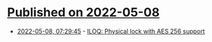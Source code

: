 # [Published on 2022-05-08](index.md)

* [2022-05-08, 07:29:45](https://news.ycombinator.com/item?id=31302024) - [ILOQ: Physical lock with AES 256 support](https://www.iloq.com/en/single_product/oval-cylinder-c5s-1-sb-se/)
